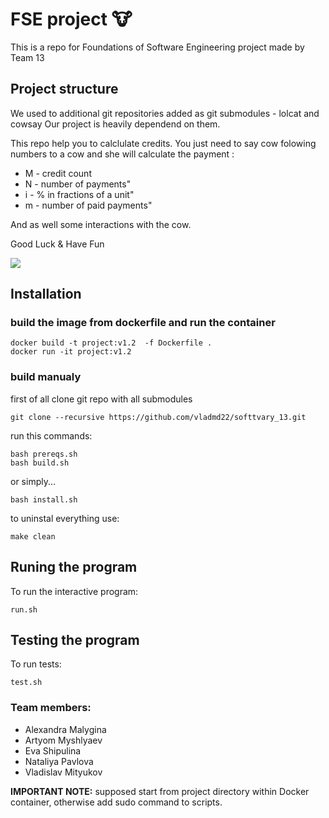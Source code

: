 # FSE project :cow:
This is a repo for Foundations of Software Engineering project made by Team 13

<!-- ![](https://github.githubassets.com/images/icons/emoji/unicode/1f42e.png?v8) -->

## Project structure
We used to additional git repositories added as git submodules - lolcat and cowsay
Our project is heavily dependend on them.

This repo help you to calclulate credits. You just need to say cow folowing numbers to a cow and she will calculate the payment :
+ M - credit count
+ N - number of payments"
+ i - % in fractions of a unit"
+ m - number of paid payments"

And as well some interactions with the  cow. 

Good Luck & Have Fun 

![](https://github.githubassets.com/images/icons/emoji/unicode/1f404.png?v8)


## Installation

### build the image from dockerfile and run the container
```shell
docker build -t project:v1.2  -f Dockerfile .
docker run -it project:v1.2
```

### build manualy
first of all clone git repo with all submodules
```shell
git clone --recursive https://github.com/vladmd22/softtvary_13.git
```

run this commands:
```shell
bash prereqs.sh
bash build.sh
```

or simply...
```shell
bash install.sh
```

to uninstal everything use:
```shell
make clean
```

## Runing the program
To run the interactive program:
```shell
run.sh
```

## Testing the program
To run tests:
```shell
test.sh
```

### Team members:
+ Alexandra Malygina
+ Artyom Myshlyaev
+ Eva Shipulina
+ Nataliya Pavlova
+ Vladislav Mityukov


**IMPORTANT NOTE:** supposed start from project directory within Docker container, otherwise add sudo command to scripts.
